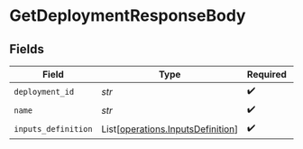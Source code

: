 # GetDeploymentResponseBody


## Fields

| Field                                                                            | Type                                                                             | Required                                                                         | Description                                                                      |
| -------------------------------------------------------------------------------- | -------------------------------------------------------------------------------- | -------------------------------------------------------------------------------- | -------------------------------------------------------------------------------- |
| `deployment_id`                                                                  | *str*                                                                            | :heavy_check_mark:                                                               | N/A                                                                              |
| `name`                                                                           | *str*                                                                            | :heavy_check_mark:                                                               | N/A                                                                              |
| `inputs_definition`                                                              | List[[operations.InputsDefinition](../../models/operations/inputsdefinition.md)] | :heavy_check_mark:                                                               | N/A                                                                              |